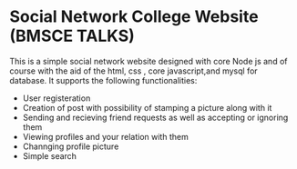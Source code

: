 # Social Network College Website (BMSCE TALKS)

This is a simple social network website designed with core Node js and of course with the aid of the html, css , core javascript,and mysql for database.
It supports the following functionalities:
* User registeration
* Creation of post with possibility of stamping a picture along with it
* Sending and recieving friend requests as well as accepting or ignoring them
* Viewing profiles and your relation with them
* Channging profile picture
* Simple search

<br>
